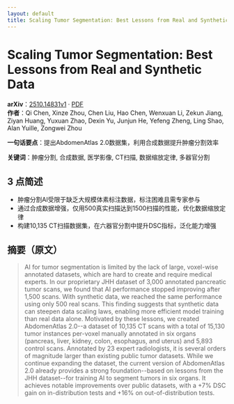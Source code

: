```yaml
---
layout: default
title: Scaling Tumor Segmentation: Best Lessons from Real and Synthetic Data
---
```


# Scaling Tumor Segmentation: Best Lessons from Real and Synthetic Data
**arXiv**：[2510.14831v1](https://arxiv.org/abs/2510.14831) · [PDF](https://arxiv.org/pdf/2510.14831.pdf)  
**作者**：Qi Chen, Xinze Zhou, Chen Liu, Hao Chen, Wenxuan Li, Zekun Jiang, Ziyan Huang, Yuxuan Zhao, Dexin Yu, Junjun He, Yefeng Zheng, Ling Shao, Alan Yuille, Zongwei Zhou  

**一句话要点**：提出AbdomenAtlas 2.0数据集，利用合成数据提升肿瘤分割效率

**关键词**：肿瘤分割, 合成数据, 医学影像, CT扫描, 数据缩放定律, 多器官分割

## 3 点简述
- 肿瘤分割AI受限于缺乏大规模体素标注数据，标注困难且需专家参与
- 通过合成数据增强，仅用500真实扫描达到1500扫描的性能，优化数据缩放定律
- 构建10,135 CT扫描数据集，在六器官分割中提升DSC指标，泛化能力增强

## 摘要（原文）

> AI for tumor segmentation is limited by the lack of large, voxel-wise
> annotated datasets, which are hard to create and require medical experts. In
> our proprietary JHH dataset of 3,000 annotated pancreatic tumor scans, we found
> that AI performance stopped improving after 1,500 scans. With synthetic data,
> we reached the same performance using only 500 real scans. This finding
> suggests that synthetic data can steepen data scaling laws, enabling more
> efficient model training than real data alone. Motivated by these lessons, we
> created AbdomenAtlas 2.0--a dataset of 10,135 CT scans with a total of 15,130
> tumor instances per-voxel manually annotated in six organs (pancreas, liver,
> kidney, colon, esophagus, and uterus) and 5,893 control scans. Annotated by 23
> expert radiologists, it is several orders of magnitude larger than existing
> public tumor datasets. While we continue expanding the dataset, the current
> version of AbdomenAtlas 2.0 already provides a strong foundation--based on
> lessons from the JHH dataset--for training AI to segment tumors in six organs.
> It achieves notable improvements over public datasets, with a +7% DSC gain on
> in-distribution tests and +16% on out-of-distribution tests.

